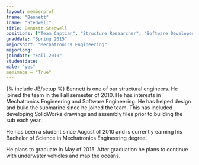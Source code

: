 ```yaml
---
layout: memberprof
fname: "Bennett"
lname: "Stedwell"
title: Bennett Stedwell
positions: ["Team Captian", "Structure Researcher", "Software Developer"]
graddate: "Spring 2015"
majorshort: "Mechatronics Engineering"
majorlong: 
joindate: "Fall 2010"
studentdate: 
male: "yes"
memimage = "True"
---
```

{% include JB/setup %}
Bennett is one of our structural engineers. He joined the team in the Fall semester of 2010. He has interests in Mechatronics Engineering and Software Engineering. He has helped design and build the submarine since he joined the team. This has included developing SolidWorks drawings and assembly files prior to building the sub each year.

He has been a student since August of 2010 and is currently earning his Bachelor of Science in Mechatronics Engineering degree.

He plans to graduate in May of 2015. After graduation he plans to continue with underwater vehicles and map the oceans.
